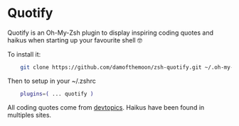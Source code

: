# Quotify

Quotify is an Oh-My-Zsh plugin to display inspiring coding quotes
and haikus when starting up your favourite shell 🤓

To install it:

```bash
    git clone https://github.com/damofthemoon/zsh-quotify.git ~/.oh-my-zsh/custom/plugins/quotify
```

Then to setup in your ~/.zshrc

```bash
    plugins=( ... quotify )
```

All coding quotes come from [devtopics](http://www.devtopics.com/101-great-computer-programming-quotes/). Haikus have been found in multiples sites.
